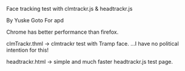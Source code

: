 Face tracking test with clmtrackr.js & headtrackr.js

By Yuske Goto
For apd

Chrome has better performance than firefox.

clmTrackr.thml -> clmtrackr test with Tramp face. ...I have no political intention for this!

headtrackr.html -> simple and much faster headtrackr.js test page.